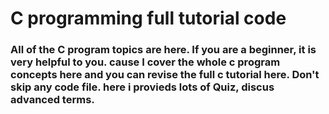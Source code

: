 # C programming full tutorial code
### All of the C program topics are here. If you are a beginner, it is very helpful to you. cause I cover the whole c program concepts here and you can revise the full c tutorial here. Don't skip any code file. here i provieds lots of Quiz, discus advanced terms. 
